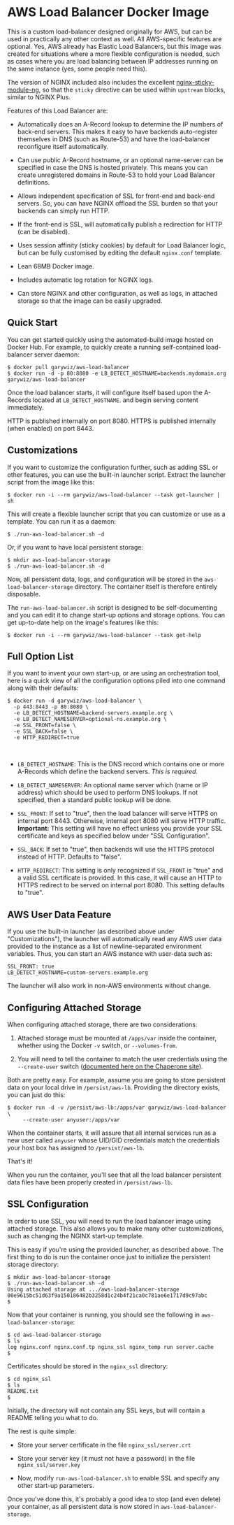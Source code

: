 AWS Load Balancer Docker Image
==============================

This is a custom load-balancer designed originally for AWS, but can be used in
practically any other context as well.  All AWS-specific features are optional.
Yes, AWS already has Elastic Load Balancers, but this image was created for
situations where a more flexible configuration is needed, such as cases where
you are load balancing between IP addresses running on the same instance (yes,
some people need this).

The version of NGINX included also includes the excellent
[nginx-sticky-module-ng](https://bitbucket.org/nginx-goodies/nginx-sticky-module-ng),
so that the `sticky` directive can be used within `upstream` blocks, similar to
NGINX Plus.

Features of this Load Balancer are:

-   Automatically does an A-Record lookup to determine the IP numbers of
    back-end servers.  This makes it easy to have backends auto-register
    themselves in DNS (such as Route-53) and have the load-balancer reconfigure
    itself automatically.

-   Can use public A-Record hostname, or an optional name-server can be
    specified in case the DNS is hosted privately.  This means you can create
    unregistered domains in Route-53 to hold your Load Balancer definitions.

-   Allows independent specification of SSL for front-end and back-end servers.
    So, you can have NGINX offload the SSL burden so that your backends can
    simply run HTTP.

-   If the front-end is SSL, will automatically publish a redirection for HTTP
    (can be disabled).

-   Uses session affinity (sticky cookies) by default for Load Balancer logic,
    but can be fully customised by editing the default `nginx.conf` template.

-   Lean 68MB Docker image.

-   Includes automatic log rotation for NGINX logs.

-   Can store NGINX and other configuration, as well as logs, in attached
    storage so that the image can be easily upgraded.

Quick Start
-----------

You can get started quickly using the automated-build image hosted on Docker
Hub. For example, to quickly create a running self-contained load-balancer server
daemon:

~~~~~~~~~~~~~~~~~~~~~~~~~~~~~~~~~~~~~~~~~~~~~~~~~~~~~~~~~~~~~~~~~~~~~~~~~~~~~~~~
$ docker pull garywiz/aws-load-balancer
$ docker run -d -p 80:8080 -e LB_DETECT_HOSTNAME=backends.mydomain.org garywiz/aws-load-balancer
~~~~~~~~~~~~~~~~~~~~~~~~~~~~~~~~~~~~~~~~~~~~~~~~~~~~~~~~~~~~~~~~~~~~~~~~~~~~~~~~

Once the load balancer starts, it will configure itself based upon the A-Records
located at `LB_DETECT_HOSTNAME`. and begin serving content immediately.

HTTP is published internally on port 8080.  HTTPS is published internally (when
enabled) on port 8443.

Customizations
--------------

If you want to customize the configuration further, such as adding SSL or other
features, you can use the built-in launcher script. Extract the launcher script
from the image like this:

~~~~~~~~~~~~~~~~~~~~~~~~~~~~~~~~~~~~~~~~~~~~~~~~~~~~~~~~~~~~~~~~~~~~~~~~~~~~~~~~
$ docker run -i --rm garywiz/aws-load-balancer --task get-launcher | sh
~~~~~~~~~~~~~~~~~~~~~~~~~~~~~~~~~~~~~~~~~~~~~~~~~~~~~~~~~~~~~~~~~~~~~~~~~~~~~~~~

This will create a flexible launcher script that you can customize or use as a
template. You can run it as a daemon:

~~~~~~~~~~~~~~~~~~~~~~~~~~~~~~~~~~~~~~~~~~~~~~~~~~~~~~~~~~~~~~~~~~~~~~~~~~~~~~~~
$ ./run-aws-load-balancer.sh -d
~~~~~~~~~~~~~~~~~~~~~~~~~~~~~~~~~~~~~~~~~~~~~~~~~~~~~~~~~~~~~~~~~~~~~~~~~~~~~~~~

Or, if you want to have local persistent storage:

~~~~~~~~~~~~~~~~~~~~~~~~~~~~~~~~~~~~~~~~~~~~~~~~~~~~~~~~~~~~~~~~~~~~~~~~~~~~~~~~
$ mkdir aws-load-balancer-storage
$ ./run-aws-load-balancer.sh -d
~~~~~~~~~~~~~~~~~~~~~~~~~~~~~~~~~~~~~~~~~~~~~~~~~~~~~~~~~~~~~~~~~~~~~~~~~~~~~~~~

Now, all persistent data, logs, and configuration will be stored in the
`aws-load-balancer-storage` directory. The container itself is therefore
entirely disposable.

The `run-aws-load-balancer.sh` script is designed to be self-documenting and you
can edit it to change start-up options and storage options. You can get
up-to-date help on the image's features like this:

~~~~~~~~~~~~~~~~~~~~~~~~~~~~~~~~~~~~~~~~~~~~~~~~~~~~~~~~~~~~~~~~~~~~~~~~~~~~~~~~
$ docker run -i --rm garywiz/aws-load-balancer --task get-help
~~~~~~~~~~~~~~~~~~~~~~~~~~~~~~~~~~~~~~~~~~~~~~~~~~~~~~~~~~~~~~~~~~~~~~~~~~~~~~~~

Full Option List
----------------

If you want to invent your own start-up, or are using an orchestration tool,
here is a quick view of all the configuration options piled into one command
along with their defaults:

~~~~~~~~~~~~~~~~~~~~~~~~~~~~~~~~~~~~~~~~~~~~~~~~~~~~~~~~~~~~~~~~~~~~~~~~~~~~~~~~
$ docker run -d garywiz/aws-load-balancer \
  -p 443:8443 -p 80:8080 \
  -e LB_DETECT_HOSTNAME=backend-servers.example.org \
  -e LB_DETECT_NAMESERVER=optional-ns.example.org \
  -e SSL_FRONT=false \
  -e SSL_BACK=false \
  -e HTTP_REDIRECT=true
~~~~~~~~~~~~~~~~~~~~~~~~~~~~~~~~~~~~~~~~~~~~~~~~~~~~~~~~~~~~~~~~~~~~~~~~~~~~~~~~

 

-   `LB_DETECT_HOSTNAME`: This is the DNS record which contains one or more
    A-Records which define the backend servers.  *This is required.*

-   `LB_DETECT_NAMESERVER`: An optional name server which (name or IP address)
    which should be used to perform DNS lookups.  If not specified, then a
    standard public lookup will be done.

-   `SSL_FRONT`:  If set to "true", then the load balancer will serve HTTPS on
    internal port 8443.  Otherwise, internal port 8080 will serve HTTP traffic.
    **Important:** This setting will have no effect unless you provide your SSL
    certificate and keys as specified below under "SSL Configuration".

-   `SSL_BACK`: If set to "true", then backends will use the HTTPS protocol
    instead of HTTP.  Defaults to "false".

-   `HTTP_REDIRECT`: This setting is only recognized if `SSL_FRONT` is "true"
    and a valid SSL certificate is provided.  In this case, it will cause an
    HTTP to HTTPS redirect to be served on internal port 8080.  This setting
    defaults to "true".

AWS User Data Feature
---------------------

If you use the built-in launcher (as described above under "Customizations"),
the launcher will automatically read any AWS user data provided to the instance
as a list of newline-separated environment variables.  Thus, you can start an
AWS instance with user-data such as:

~~~~~~~~~~~~~~~~~~~~~~~~~~~~~~~~~~~~~~~~~~~~~~~~~~~~~~~~~~~~~~~~~~~~~~~~~~~~~~~~
SSL_FRONT: true
LB_DETECT_HOSTNAME=custom-servers.example.org
~~~~~~~~~~~~~~~~~~~~~~~~~~~~~~~~~~~~~~~~~~~~~~~~~~~~~~~~~~~~~~~~~~~~~~~~~~~~~~~~

The launcher will also work in non-AWS environments without change.

Configuring Attached Storage
----------------------------

When configuring attached storage, there are two considerations:

1.  Attached storage must be mounted at `/apps/var` inside the container,
    whether using the Docker `-v` switch, or `--volumes-from`.

2.  You will need to tell the container to match the user credentials using the
    `--create-user` switch ([documented here on the Chaperone
    site](http://garywiz.github.io/chaperone/ref/command-line.html#option-create-user)).

Both are pretty easy. For example, assume you are going to store persistent data
on your local drive in `/persist/aws-lb`. Providing the directory exists, you
can just do this:

~~~~~~~~~~~~~~~~~~~~~~~~~~~~~~~~~~~~~~~~~~~~~~~~~~~~~~~~~~~~~~~~~~~~~~~~~~~~~~~~
$ docker run -d -v /persist/aws-lb:/apps/var garywiz/aws-load-balancer \
     --create-user anyuser:/apps/var
~~~~~~~~~~~~~~~~~~~~~~~~~~~~~~~~~~~~~~~~~~~~~~~~~~~~~~~~~~~~~~~~~~~~~~~~~~~~~~~~

When the container starts, it will assure that all internal services run as a
new user called `anyuser` whose UID/GID credentials match the credentials your
host box has assigned to `/persist/aws-lb`.

That's it!

When you run the container, you'll see that all the load balancer persistent
data files have been properly created in `/persist/aws-lb`.

SSL Configuration
-----------------

In order to use SSL, you will need to run the load balancer image using attached
storage.   This also allows you to make many other customizations, such as
changing the NGINX start-up template.

This is easy if you're using the provided launcher, as described above. The
first thing to do is run the container once just to initialize the persistent
storage directory:

~~~~~~~~~~~~~~~~~~~~~~~~~~~~~~~~~~~~~~~~~~~~~~~~~~~~~~~~~~~~~~~~~~~~~~~~~~~~~~~~
$ mkdir aws-load-balancer-storage
$ ./run-aws-load-balancer.sh -d
Using attached storage at .../aws-load-balancer-storage
00e9615bc51d63f9a150186482b3258d1c24b4f21ca0c781ae6e1717d9c97abc
$
~~~~~~~~~~~~~~~~~~~~~~~~~~~~~~~~~~~~~~~~~~~~~~~~~~~~~~~~~~~~~~~~~~~~~~~~~~~~~~~~

Now that your container is running, you should see the following in
`aws-load-balancer-storage`:

~~~~~~~~~~~~~~~~~~~~~~~~~~~~~~~~~~~~~~~~~~~~~~~~~~~~~~~~~~~~~~~~~~~~~~~~~~~~~~~~
$ cd aws-load-balancer-storage
$ ls
log nginx.conf nginx.conf.tp nginx_ssl nginx_temp run server.cache
$
~~~~~~~~~~~~~~~~~~~~~~~~~~~~~~~~~~~~~~~~~~~~~~~~~~~~~~~~~~~~~~~~~~~~~~~~~~~~~~~~

Certificates should be stored in the `nginx_ssl` directory:

~~~~~~~~~~~~~~~~~~~~~~~~~~~~~~~~~~~~~~~~~~~~~~~~~~~~~~~~~~~~~~~~~~~~~~~~~~~~~~~~
$ cd nginx_ssl
$ ls
README.txt
$
~~~~~~~~~~~~~~~~~~~~~~~~~~~~~~~~~~~~~~~~~~~~~~~~~~~~~~~~~~~~~~~~~~~~~~~~~~~~~~~~

Initially, the directory will not contain any SSL keys, but will contain a
README telling you what to do.

The rest is quite simple:

-   Store your server certificate in the file `nginx_ssl/server.crt`

-   Store your server key (it must not have a password) in the file
    `nginx_ssl/server.key`

-   Now, modify `run-aws-load-balancer.sh` to enable SSL and specify any other
    start-up parameters.

Once you've done this, it's probably a good idea to stop (and even delete) your
container, as all persistent data is now stored in `aws-load-balancer-storage`.
